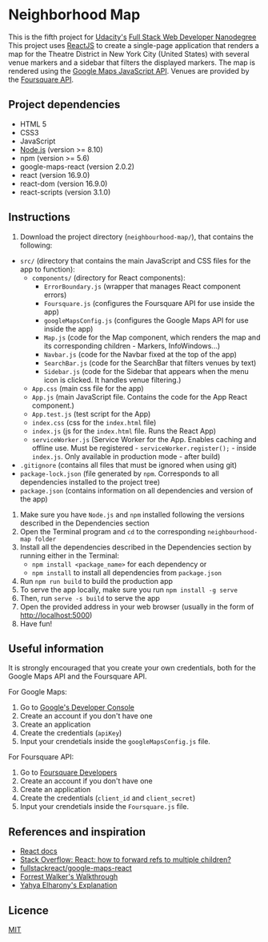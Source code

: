 # Neighborhood Map

This is the fifth project for [Udacity's](https://www.udacity.com/) [Full Stack Web Developer Nanodegree](https://www.udacity.com/course/full-stack-web-developer-nanodegree--nd004)
This project uses [ReactJS](https://reactjs.org/) to create a single-page application that renders a map for the Theatre District in New York City (United States) with several venue markers and a sidebar that filters the displayed markers.
The map is rendered using the [Google Maps JavaScript API](https://developers.google.com/maps/documentation/javascript/tutorial). Venues are provided by the [Foursquare API](https://developer.foursquare.com/docs).

## Project dependencies

* HTML 5
* CSS3
* JavaScript
* [Node.js](https://nodejs.org/en/) (version >= 8.10)
* npm (version >= 5.6)
* google-maps-react (version 2.0.2)
* react (version 16.9.0)
* react-dom (version 16.9.0)
* react-scripts (version 3.1.0)

## Instructions

1. Download the project directory (`neighbourhood-map/`), that contains the following:

  * `src/` (directory that contains the main JavaScript and CSS files for the app to function):
      * `components/` (directory for React components):
        * `ErrorBoundary.js` (wrapper that manages React component errors)
        * `Foursquare.js` (configures the Foursquare API for use inside the app)
        * `googleMapsConfig.js` (configures the Google Maps API for use inside the app)
        * `Map.js` (code for the Map component, which renders the map and its corresponding children - Markers, InfoWindows...)
        * `Navbar.js` (code for the Navbar fixed at the top of the app)
        * `SearchBar.js` (code for the SearchBar that filters venues by text)
        * `Sidebar.js` (code for the Sidebar that appears when the menu icon is clicked. It handles venue filtering.)
      * `App.css` (main css file for the app)
     * `App.js` (main JavaScript file. Contains the code for the App React component.)
     * `App.test.js` (test script for the App)
     * `index.css` (css for the `index.html` file)
     * `index.js` (js for the `index.html` file. Runs the React App)
     * `serviceWorker.js` (Service Worker for the App. Enables caching and offline use. Must be registered - `serviceWorker.register();` - inside `index.js`. Only available in production mode - after build)
  * `.gitignore` (contains all files that must be ignored when using git)
  * `package-lock.json` (file generated by `npm`. Corresponds to all dependencies installed to the project tree)
  * `package.json` (contains information on all dependencies and version of the app)

1. Make sure you have `Node.js` and `npm` installed following the versions described in the Dependencies section
1. Open the Terminal program and `cd` to the corresponding `neighbourhood-map folder`
1. Install all the dependencies described in the Dependencies section by running either in the Terminal:
    * ```npm install <package_name>``` for each dependency or
    * ```npm install``` to install all dependencies from `package.json`
1. Run ```npm run build``` to build the production app
1. To serve the app locally, make sure you run ```npm install -g serve```
1. Then, run ```serve -s build``` to serve the app
1. Open the provided address in your web browser (usually in the form of [http://localhost:5000](http://localhost:5000))
1. Have fun!

## Useful information
It is strongly encouraged that you create your own credentials, both for the Google Maps API and the Foursquare API.

For Google Maps:
1. Go to [Google's Developer Console](https://console.developers.google.com)
1. Create an account if you don't have one
1. Create an application
1. Create the credentials (`apiKey`)
1. Input your crendetials inside the `googleMapsConfig.js` file.

For Foursquare API:
1. Go to [Foursquare Developers](https://developer.foursquare.com/)
1. Create an account if you don't have one
1. Create an application
1. Create the credentials (`client_id` and `client_secret`)
1. Input your crendetials inside the `Foursquare.js` file.

## References and inspiration

* [React docs](https://pt-br.reactjs.org/docs/getting-started.html)
* [Stack Overflow: React: how to forward refs to multiple children?](https://stackoverflow.com/questions/53718430/react-how-to-forward-refs-to-multiple-children)
* [fullstackreact/google-maps-react](https://github.com/fullstackreact/google-maps-react)
* [Forrest Walker's Walkthrough](https://www.youtube.com/playlist?list=PL4rQq4MQP1crXuPtruu_eijgOUUXhcUCP)
* [Yahya Elharony's Explanation](https://www.youtube.com/playlist?list=PLgOB68PvvmWCGNn8UMTpcfQEiITzxEEA1)

## Licence

[MIT](https://opensource.org/licenses/MIT)
